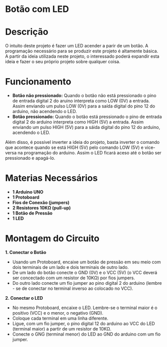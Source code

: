 # Botão com LED
# Descrição 
O intuito deste projeto é fazer um LED acender a parir de um botão. A programação necessário para se produzir este projeto é altamente básica. A partir da ideia utilizada neste projeto, o interessado poderá expandir esta ideia e fazer o seu próprio projeto sobre qualquer coisa.
# Funcionamento
- **Botão não pressionado:** Quando o botão não está pressionado o pino de entrada digital 2 do aruino interpreta como LOW (0V) a entrada. Assim enviando um pulso LOW (0V) para a saída digital do pino 12 do arduino, não acendendo o LED.
- **Botão pressionado:** Quando o botão está pressionado o pino de entrada digital 2 do arduino interpreta como HIGH (5V) a entrada. Assim enviando um pulso HIGH (5V) para a sáida digital do pino 12 do arduino, acendendo o LED.

Além disso, é possível inverter a ideia do projeto, basta inverter o comando que acontece quando se está HIGH (5V) pelo comando LOW (5V) e vice-versa na programação do arduino. Assim o LED ficará aceso até o botão ser pressionado e apagá-lo.
# Materias Necessários
- **1 Arduino UNO**
- **1 Protoboard**
- **Fios de Conexão (jumpers)**
- **2 Resistores 10KΩ (pull-up)**
- **1 Botão de Pressão**
- **1 LED**
# Montagem do Circuito
**1. Conectar o Botão**
  - Usando um Protoboard, encaixe um botão de pressão em seu meio com dois terminais de um lado e dois terminais de outro lado.
  - De um lado do botão conecte o GND (0V) e o VCC (5V) (o VCC deverá ser concectado com um resistor de 10KΩ) por fios jumpers.
  - Do outro lado conecte um fio jumper ao pino digital 2 do arduino (lembre - se de conectar no terminal inverso ao colocado no VCC).

**2. Conectar o LED**
  - No mesmo Protoboard, encaixe o LED. Lembre-se o terminal maior é o positivo (VCC) e o menor, o negativo (GND).
  - Coloque cada terminal em uma linha diferente.
  - Ligue, com um fio jumper, o pino digital 12 do arduino ao VCC do LED (terminal maior) a partir de um resistor de 10KΩ.
  - Conecte o GNG (terminal menor) do LED ao GND do arduino com um fio jumper.
